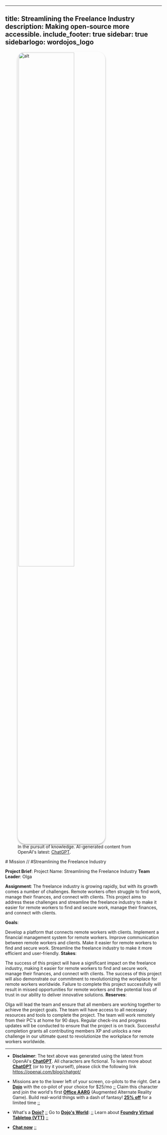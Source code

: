  ---
title: Streamlining the Freelance Industry
description: Making open-source more accessible.
include_footer: true
sidebar: true
sidebarlogo: wordojos_logo
---
<figure>
    <img src='/uploads/mechs/Barista.png' style="width: 65%;height: 65%;padding: 3px; box-shadow: 0 3px 5px rgba(0,0,0,.3);border-radius: 25px;overflow: hidden;border: none;" align="middle"; alt='alt'; alt='student in hoody with laptop';/>
    <figcaption>In the pursuit of knowledge.  AI-generated content from OpenAI's latest: <a href="https://openai.com/blog/chatgpt/" >ChatGPT</a>.</figcaption>
</figure>
# Mission // #Streamlining the Freelance Industry

**Project Brief**:
Project Name: Streamlining the Freelance Industry
**Team Leader**: Olga

**Assignment**:
The freelance industry is growing rapidly, but with its growth comes a number of challenges. Remote workers often struggle to find work, manage their finances, and connect with clients. This project aims to address these challenges and streamline the freelance industry to make it easier for remote workers to find and secure work, manage their finances, and connect with clients.

**Goals**:

Develop a platform that connects remote workers with clients.
Implement a financial management system for remote workers.
Improve communication between remote workers and clients.
Make it easier for remote workers to find and secure work.
Streamline the freelance industry to make it more efficient and user-friendly.
**Stakes**:

The success of this project will have a significant impact on the freelance industry, making it easier for remote workers to find and secure work, manage their finances, and connect with clients.
The success of this project will also demonstrate our commitment to revolutionizing the workplace for remote workers worldwide.
Failure to complete this project successfully will result in missed opportunities for remote workers and the potential loss of trust in our ability to deliver innovative solutions.
**Reserves**:

Olga will lead the team and ensure that all members are working together to achieve the project goals.
The team will have access to all necessary resources and tools to complete the project.
The team will work remotely from their PC's at home for 90 days.
Regular check-ins and progress updates will be conducted to ensure that the project is on track.
Successful completion grants all contributing members XP and unlocks a new challenge in our ultimate quest to revolutionize the workplace for remote workers worldwide.

---

* **Disclaimer**: The text above was generated using the latest from OpenAI's [**ChatGPT**](https://openai.com/blog/chatgpt/).  All characters are fictional.  To learn more about [**ChatGPT**](https://openai.com/blog/chatgpt/) (or to try it yourself), please click the following link https://openai.com/blog/chatgpt/

* Missions are to the lower left of your screen, co-pilots to the right. Get a [**Dojo**](https://workmates.live/marketplace) with the co-pilot of your choice for $25/mo [::](https://workmates.live/marketplace)  Claim this character and join the world's first [**Office AARG**](https://dojos.world) (Augmented Alternate Reality Game). Build real-world things with a dash of fantasy! [**25% off**](https://blog.workdojos.com/deal-on-a-dojo) for a limited time [::](https://blog.workdojos.com/deal-on-a-dojo) 

* What's a [**Dojo?**](https://workdojos.com) [::](https://workdojos.com)  Go to [**Dojo's World**](https://dojos.world): [::](https://dojos.world)  Learn about [**Foundry Virtual Tabletop (VTT)**](https://foundryvtt.com) [::](https://foundryvtt.com/)

* [**Chat now**](https://chat.workmates.live/channel/support) [::](https://chat.workmates.live/channel/support)